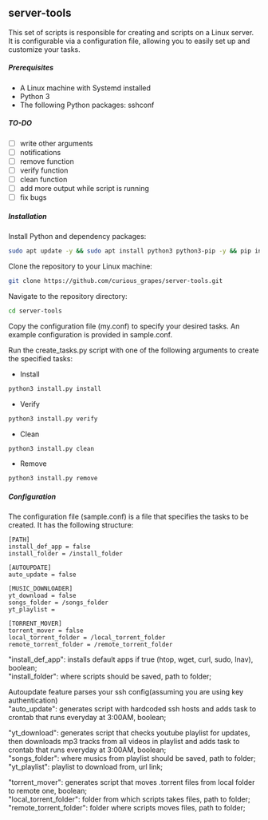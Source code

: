 ## server-tools
This set of scripts is responsible for creating and scripts on a Linux server. It is configurable via a configuration file, allowing you to easily set up and customize your tasks.

##### Prerequisites
- A Linux machine with Systemd installed
- Python 3
- The following Python packages: sshconf

##### TO-DO
- [ ] write other arguments
- [ ] notifications
- [ ] remove function
- [ ] verify function
- [ ] clean function
- [ ] add more output while script is running
- [ ] fix bugs

##### Installation
Install Python and dependency packages:
```bash
sudo apt update -y && sudo apt install python3 python3-pip -y && pip install sshconf
```
Clone the repository to your Linux machine:
```bash
git clone https://github.com/curious_grapes/server-tools.git
```
Navigate to the repository directory:
```bash
cd server-tools
```

Copy the configuration file (my.conf) to specify your desired tasks. An example configuration is provided in sample.conf.

Run the create_tasks.py script with one of the following arguments to create the specified tasks:
-   Install
```bash
python3 install.py install
```
-   Verify
```bash
python3 install.py verify
```
-   Clean
```bash
python3 install.py clean
```
-   Remove
```bash
python3 install.py remove
```
##### Configuration
The configuration file (sample.conf) is a file that specifies the tasks to be created. It has the following structure:
```
[PATH]
install_def_app = false
install_folder = /install_folder

[AUTOUPDATE]
auto_update = false

[MUSIC_DOWNLOADER]
yt_download = false
songs_folder = /songs_folder
yt_playlist =

[TORRENT_MOVER]
torrent_mover = false
local_torrent_folder = /local_torrent_folder
remote_torrent_folder = /remote_torrent_folder
```
"install_def_app": installs default apps if true (htop, wget, curl, sudo, lnav), boolean;  
"install_folder": where scripts should be saved, path to folder;  

Autoupdate feature parses your ssh config(assuming you are using key authentication)  
"auto_update": generates script with hardcoded ssh hosts and adds task to crontab that runs everyday at 3:00AM, boolean;  

"yt_download": generates script that checks youtube playlist for updates, then downloads mp3 tracks from all videos in playlist and adds task to crontab that runs everyday at 3:00AM, boolean;  
"songs_folder": where musics from playlist should be saved, path to folder;  
"yt_playlist": playlist to download from, url link;  

"torrent_mover": generates script that moves .torrent files from local folder to remote one, boolean;  
"local_torrent_folder": folder from which scripts takes files, path to folder;  
"remote_torrent_folder": folder where scripts moves files, path to folder;  
